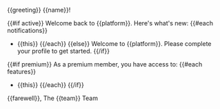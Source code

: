 {{greeting}} {{name}}!

{{#if active}}
Welcome back to {{platform}}. Here's what's new:
{{#each notifications}}
- {{this}}
{{/each}}
{{else}}
Welcome to {{platform}}. Please complete your profile to get started.
{{/if}}

{{#if premium}}
As a premium member, you have access to:
{{#each features}}
- {{this}}
{{/each}}
{{/if}}

{{farewell}},
The {{team}} Team